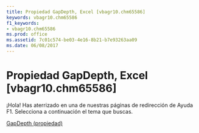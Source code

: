```yaml
---
title: Propiedad GapDepth, Excel [vbagr10.chm65586]
keywords: vbagr10.chm65586
f1_keywords:
- vbagr10.chm65586
ms.prod: office
ms.assetid: 7c01c574-be03-4e16-8b21-b7e93263aa09
ms.date: 06/08/2017
---
```





# Propiedad GapDepth, Excel [vbagr10.chm65586]

¡Hola! Has aterrizado en una de nuestras páginas de redirección de Ayuda F1. Selecciona a continuación el tema que buscas.


 [GapDepth (propiedad)](http://msdn.microsoft.com/library/gapdepth-property%28Office.15%29.aspx)


